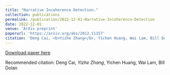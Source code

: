 ```yaml
---
title: "Narrative Incoherence Detection."
collection: publications
permalink: /publication/2022-12-01-Narrative-Incoherence-Detection
date: 2022-12-01
venue: 'ArXiv preprint'
paperurl: 'https://arxiv.org/abs/2012.11157'
citation: 'Deng Cai, <b>Yizhe Zhang</b>, Yichen Huang, Wai Lam, Bill Dolan'
---
```


[Download paper here](https://arxiv.org/abs/2012.11157)

Recommended citation: Deng Cai, *Yizhe Zhang*, Yichen Huang, Wai Lam, Bill Dolan